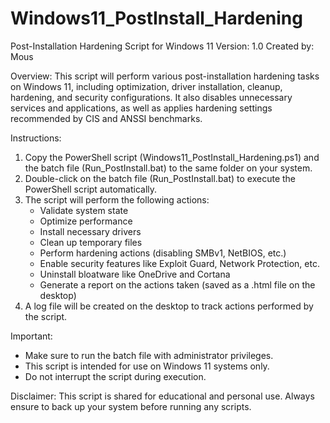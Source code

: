 # Windows11_PostInstall_Hardening

Post-Installation Hardening Script for Windows 11
Version: 1.0
Created by: Mous

Overview:
This script will perform various post-installation hardening tasks on Windows 11, including optimization, driver installation, cleanup, hardening, and security configurations. It also disables unnecessary services and applications, as well as applies hardening settings recommended by CIS and ANSSI benchmarks.

Instructions:
1. Copy the PowerShell script (Windows11_PostInstall_Hardening.ps1) and the batch file (Run_PostInstall.bat) to the same folder on your system.
2. Double-click on the batch file (Run_PostInstall.bat) to execute the PowerShell script automatically.
3. The script will perform the following actions:
   - Validate system state
   - Optimize performance
   - Install necessary drivers
   - Clean up temporary files
   - Perform hardening actions (disabling SMBv1, NetBIOS, etc.)
   - Enable security features like Exploit Guard, Network Protection, etc.
   - Uninstall bloatware like OneDrive and Cortana
   - Generate a report on the actions taken (saved as a .html file on the desktop)
4. A log file will be created on the desktop to track actions performed by the script.

Important:
- Make sure to run the batch file with administrator privileges.
- This script is intended for use on Windows 11 systems only.
- Do not interrupt the script during execution.

Disclaimer:
This script is shared for educational and personal use. Always ensure to back up your system before running any scripts.
